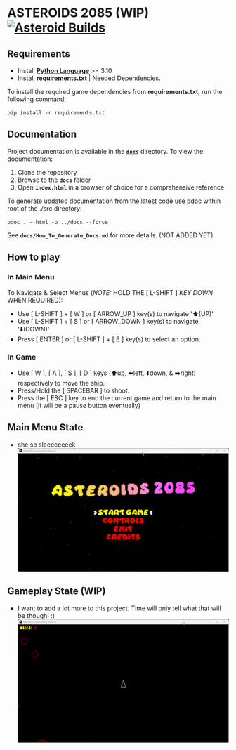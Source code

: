 # ASTEROIDS 2085 (WIP) [![Asteroid Builds](https://github.com/XeCrash/Asteroids_2085/actions/workflows/asteroids-ci-builds.yml/badge.svg)](https://github.com/XeCrash/Asteroids_2085/actions/workflows/asteroids-ci-builds.yml)

## Requirements

- Install [**Python Language**](https://python.org/downloads/) >= 3.10
- Install [**requirements.txt**](requirements.txt) | Needed Dependencies.

To install the required game dependencies from **requirements.txt**, run the following command:

```CLI
pip install -r requirements.txt
```

## Documentation

Project documentation is available in the [**`docs`**](docs/src) directory. To view the documentation:

1. Clone the repository
2. Browse to the **`docs`** folder
3. Open **`index.html`** in a browser of choice for a comprehensive reference

To generate updated documentation from the latest code use pdoc within root of the ./src directory:

```CLI
pdoc . --html -o ../docs --force
```

See **`docs/How_To_Generate_Docs.md`** for more details. (NOT ADDED YET)

## How to play

### In Main Menu

To Navigate &amp; Select Menus (*NOTE:* HOLD THE [ L-SHIFT ] *KEY DOWN* WHEN REQUIRED):

- Use [ L-SHIFT ] + [ W ] or [ ARROW_UP ] key(s) to navigate '⬆️(UP)'
- Use [ L-SHIFT ] + [ S ] or [ ARROW_DOWN ] key(s) to navigate '⬇️(DOWN)'
- Press [ ENTER ] or [ L-SHIFT ] + [ E ] key(s) to select an option.

### In Game

- Use [ W ], [ A ], [ S ], [ D ] keys (⬆️up, ⬅️left, ⬇️down, &amp; ➡️right) respectively to move the ship.
- Press/Hold the [ SPACEBAR ] to shoot.
- Press the [ ESC ] key to end the current game and return to the main menu (it will be a pause button eventually)

## Main Menu State

- she so sleeeeeeeek
![Asteroids Menu Demo](src/Assets/Images/Menu.gif)

## Gameplay State (WIP)

- I want to add a lot more to this project. Time will only tell what that will be though! :)
![Asteroids Game Demo](src/Assets/Images/Gameplay.gif)
